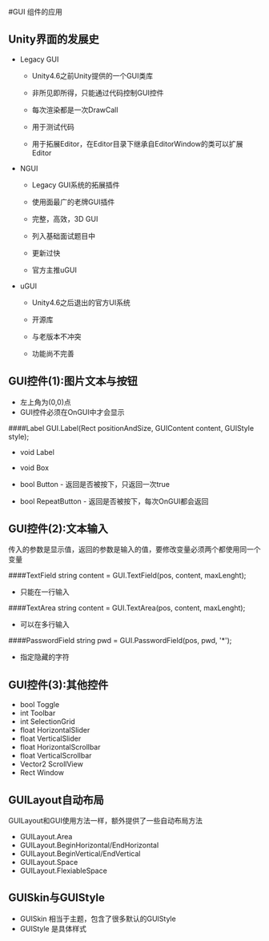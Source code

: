 #GUI 组件的应用


Unity界面的发展史
---
* Legacy GUI
    * Unity4.6之前Unity提供的一个GUI类库
    * 非所见即所得，只能通过代码控制GUI控件
    * 每次渲染都是一次DrawCall

    * 用于测试代码
    * 用于拓展Editor，在Editor目录下继承自EditorWindow的类可以扩展Editor

* NGUI
    * Legacy GUI系统的拓展插件
    * 使用面最广的老牌GUI插件
    * 完整，高效，3D GUI
    * 列入基础面试题目中

    * 更新过快
    * 官方主推uGUI

* uGUI
    * Unity4.6之后退出的官方UI系统
    * 开源库
    * 与老版本不冲突

    * 功能尚不完善


GUI控件(1):图片文本与按钮
---
* 左上角为(0,0)点
* GUI控件必须在OnGUI中才会显示

####Label
    GUI.Label(Rect positionAndSize, GUIContent content, GUIStyle style);

* void Label
* void Box

* bool Button - 返回是否被按下，只返回一次true
* bool RepeatButton - 返回是否被按下，每次OnGUI都会返回


GUI控件(2):文本输入
---
传入的参数是显示值，返回的参数是输入的值，要修改变量必须两个都使用同一个变量

####TextField
    string content = GUI.TextField(pos, content, maxLenght);
* 只能在一行输入

####TextArea
    string content = GUI.TextArea(pos, content, maxLenght);
* 可以在多行输入

####PasswordField
    string pwd = GUI.PasswordField(pos, pwd, '*');
* 指定隐藏的字符


GUI控件(3):其他控件
---
* bool Toggle
* int Toolbar
* int SelectionGrid
* float HorizontalSlider
* float VerticalSlider
* float HorizontalScrollbar
* float VerticalScrollbar
* Vector2 ScrollView
* Rect Window


GUILayout自动布局
---
GUILayout和GUI使用方法一样，额外提供了一些自动布局方法
* GUILayout.Area
* GUILayout.BeginHorizontal/EndHorizontal
* GUILayout.BeginVertical/EndVertical
* GUILayout.Space
* GUILayout.FlexiableSpace


GUISkin与GUIStyle
---
* GUISkin 相当于主题，包含了很多默认的GUIStyle
* GUIStyle 是具体样式
